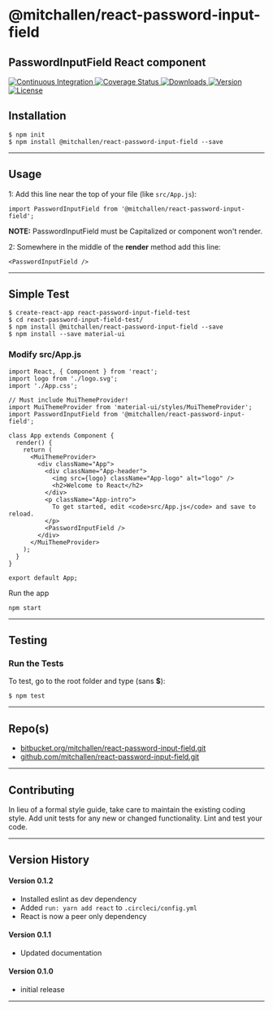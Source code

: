 @mitchallen/react-password-input-field
==
PasswordInputField React component
--

<p align="left">
  <a href="https://circleci.com/gh/mitchallen/react-password-input-field">
    <img src="https://img.shields.io/circleci/project/github/mitchallen/react-password-input-field.svg" alt="Continuous Integration">
  </a>
  <a href="https://codecov.io/gh/mitchallen/react-password-input-field">
    <img src="https://codecov.io/gh/mitchallen/react-password-input-field/branch/master/graph/badge.svg" alt="Coverage Status">
  </a>
  <a href="https://npmjs.org/package/@mitchallen/react-password-input-field">
    <img src="http://img.shields.io/npm/dt/@mitchallen/react-password-input-field.svg?style=flat-square" alt="Downloads">
  </a>
  <a href="https://npmjs.org/package/@mitchallen/react-password-input-field">
    <img src="http://img.shields.io/npm/v/@mitchallen/react-password-input-field.svg?style=flat-square" alt="Version">
  </a>
  <a href="https://npmjs.com/package/@mitchallen/react-password-input-field">
    <img src="https://img.shields.io/github/license/mitchallen/react-password-input-field.svg" alt="License"></a>
  </a>
</p>

## Installation

    $ npm init
    $ npm install @mitchallen/react-password-input-field --save
  
* * *

## Usage

1: Add this line near the top of your file (like ```src/App.js```):

```
import PasswordInputField from '@mitchallen/react-password-input-field';
```

__NOTE:__ PasswordInputField must be Capitalized or component won't render.

2: Somewhere in the middle of the __render__ method add this line:

```
<PasswordInputField />
```

* * *

## Simple Test

```
$ create-react-app react-password-input-field-test
$ cd react-password-input-field-test/
$ npm install @mitchallen/react-password-input-field --save
$ npm install --save material-ui
```

### Modify src/App.js

```
import React, { Component } from 'react';
import logo from './logo.svg';
import './App.css';

// Must include MuiThemeProvider!
import MuiThemeProvider from 'material-ui/styles/MuiThemeProvider';
import PasswordInputField from '@mitchallen/react-password-input-field';

class App extends Component {
  render() {
    return (
      <MuiThemeProvider>
        <div className="App">
          <div className="App-header">
            <img src={logo} className="App-logo" alt="logo" />
            <h2>Welcome to React</h2>
          </div>
          <p className="App-intro">
            To get started, edit <code>src/App.js</code> and save to reload.
          </p>
          <PasswordInputField />
        </div>
      </MuiThemeProvider>
    );
  }
}

export default App;
```

Run the app

```
npm start
```

* * *

## Testing

### Run the Tests

To test, go to the root folder and type (sans __$__):

```
$ npm test
```    
   
* * *
 
## Repo(s)

* [bitbucket.org/mitchallen/react-password-input-field.git](https://bitbucket.org/mitchallen/react-password-input-field.git)
* [github.com/mitchallen/react-password-input-field.git](https://github.com/mitchallen/react-password-input-field.git)

* * *

## Contributing

In lieu of a formal style guide, take care to maintain the existing coding style.
Add unit tests for any new or changed functionality. Lint and test your code.

* * *

## Version History

#### Version 0.1.2

* Installed eslint as dev dependency
* Added ```run: yarn add react``` to ```.circleci/config.yml```
* React is now a peer only dependency

#### Version 0.1.1 

* Updated documentation

#### Version 0.1.0 

* initial release

* * *